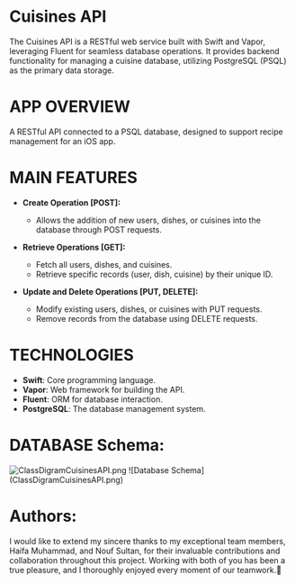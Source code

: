 # Cuisines API  
The Cuisines API is a RESTful web service built with Swift and Vapor, leveraging Fluent for seamless database operations. It provides backend functionality for managing a cuisine database, utilizing PostgreSQL (PSQL) as the primary data storage.

# APP OVERVIEW  
A RESTful API connected to a PSQL database, designed to support recipe management for an iOS app.

# MAIN FEATURES  
- **Create Operation [POST]:**  
  - Allows the addition of new users, dishes, or cuisines into the database through POST requests.
  
- **Retrieve Operations [GET]:**  
  - Fetch all users, dishes, and cuisines.
  - Retrieve specific records (user, dish, cuisine) by their unique ID.

- **Update and Delete Operations [PUT, DELETE]:**  
  - Modify existing users, dishes, or cuisines with PUT requests.
  - Remove records from the database using DELETE requests.

# TECHNOLOGIES  
- **Swift**: Core programming language.  
- **Vapor**: Web framework for building the API.  
- **Fluent**: ORM for database interaction.  
- **PostgreSQL**: The database management system.

# DATABASE Schema:  
<img width="782" alt="ClassDigramCuisinesAPI.png" >
![Database Schema](ClassDigramCuisinesAPI.png)




# Authors:  
I would like to extend my sincere thanks to my exceptional team members, Haifa Muhammad, and Nouf Sultan, for their invaluable contributions and collaboration throughout this project. Working with both of you has been a true pleasure, and I thoroughly enjoyed every moment of our teamwork.🩵

